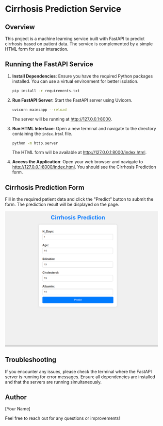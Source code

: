 # Cirrhosis Prediction Service

## Overview

This project is a machine learning service built with FastAPI to predict cirrhosis based on patient data. The service is complemented by a simple HTML form for user interaction.

## Running the FastAPI Service

1. **Install Dependencies**: Ensure you have the required Python packages installed. You can use a virtual environment for better isolation.

    ```bash
    pip install -r requirements.txt
    ```

2. **Run FastAPI Server**: Start the FastAPI server using Uvicorn.

    ```bash
    uvicorn main:app --reload
    ```

    The server will be running at http://127.0.0.1:8000.

3. **Run HTML Interface**: Open a new terminal and navigate to the directory containing the `index.html` file.

    ```bash
    python -m http.server
    ```

    The HTML form will be available at http://127.0.0.1:8000/index.html.

4. **Access the Application**: Open your web browser and navigate to http://127.0.0.1:8000/index.html. You should see the Cirrhosis Prediction form.

## Cirrhosis Prediction Form

Fill in the required patient data and click the "Predict" button to submit the form. The prediction result will be displayed on the page.

![Cirrhosis Prediction Form](https://github.com/Renzo-Fu/Practice-ML-DEV-Hw/blob/master/cases/case_5/HW3_fastapi/myapp.png)


## Troubleshooting

If you encounter any issues, please check the terminal where the FastAPI server is running for error messages. Ensure all dependencies are installed and that the servers are running simultaneously.

## Author

[Your Name]

Feel free to reach out for any questions or improvements!
